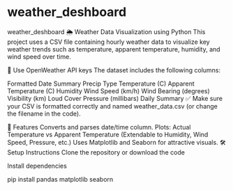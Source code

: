 # weather_deshboard
weather_deshboard
🌦 Weather Data Visualization using Python
This project uses a CSV file containing hourly weather data to visualize key weather trends such as temperature, apparent temperature, humidity, and wind speed over time.

📂 Use OpenWeather API keys
The dataset includes the following columns:

Formatted Date
Summary
Precip Type
Temperature (C)
Apparent Temperature (C)
Humidity
Wind Speed (km/h)
Wind Bearing (degrees)
Visibility (km)
Loud Cover
Pressure (millibars)
Daily Summary
✅ Make sure your CSV is formatted correctly and named weather_data.csv (or change the filename in the code).

🚀 Features
Converts and parses date/time column.
Plots:
Actual Temperature vs Apparent Temperature
(Extendable to Humidity, Wind Speed, Pressure, etc.)
Uses Matplotlib and Seaborn for attractive visuals.
🛠 Setup Instructions
Clone the repository or download the code

Install dependencies

pip install pandas matplotlib seaborn
